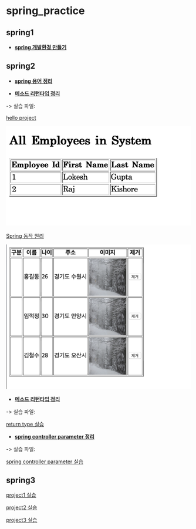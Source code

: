 # spring_practice

## spring1

+ **[spring 개발환경 만들기](https://velog.io/@ye050425/spring-spring-%EA%B0%9C%EB%B0%9C%ED%99%98%EA%B2%BD-%EB%A7%8C%EB%93%A4%EA%B8%B0-ylk5g4gn7s)**

## spring2

+ **[spring 용어 정리](https://velog.io/@ye050425/spring-%EC%9A%A9%EC%96%B4-%EC%A0%95%EB%A6%AC)**

+ **[메소드 리턴타입 정리](https://velog.io/@ye050425/spring-%EB%A9%94%EC%86%8C%EB%93%9C-%EB%A6%AC%ED%84%B4%ED%83%80%EC%9E%85-%EC%A0%95%EB%A6%AC-78k5gwklce)**

-> 실습 파일:

[hello project](https://github.com/YeeunJ/spring_practice/tree/master/helloProject) 

![hello project 사진](https://github.com/YeeunJ/spring_practice/blob/master/image/capture_img2.png)

[Spring 동작 원리](https://github.com/YeeunJ/spring_practice/tree/master/hello) 

![동작원리 사진](https://github.com/YeeunJ/spring_practice/blob/master/image/capture_img1.png)



+ **[메소드 리턴타입 정리](https://velog.io/@ye050425/spring-%EB%A9%94%EC%86%8C%EB%93%9C-%EB%A6%AC%ED%84%B4%ED%83%80%EC%9E%85-%EC%A0%95%EB%A6%AC-78k5gwklce)**

-> 실습 파일:

[return type 실습](https://github.com/YeeunJ/spring_practice/tree/master/ReturnType)


+ **[spring controller parameter 정리](https://velog.io/@ye050425/spring-controller-parameter-%EC%A0%95%EB%A6%AC)**

-> 실습 파일:

[spring controller parameter 실습](https://github.com/YeeunJ/spring_practice/tree/master/ControllerParameter)

## spring3
[project1 실습](https://github.com/YeeunJ/spring_practice/tree/master/CRUDProject)

[project2 실습](https://github.com/YeeunJ/spring_practice/tree/master/connectTest)

[project3 실습](https://github.com/YeeunJ/spring_practice/tree/master/first)
